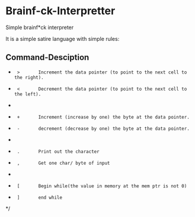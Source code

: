 # Brainf-ck-Interpretter
Simple brainf*ck interpreter

It is a simple satire language with simple rules:


## Command-Desciption
 
 *      >       Increment the data pointer (to point to the next cell to the right).
 *      <       Decrement the data pointer (to point to the next cell to the left).
 *
 *      +       Increment (increase by one) the byte at the data pointer.
 *      -       decrement (decrease by one) the byte at the data pointer.
 *
 *      .       Print out the character
 *      ,       Get one char/ byte of input
 *
 *      [       Begin while(the value in memory at the mem ptr is not 0)
 *      ]       end while
 */

